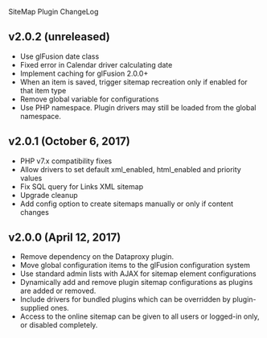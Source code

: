 SiteMap Plugin ChangeLog

## v2.0.2 (unreleased)
  - Use glFusion date class
  - Fixed error in Calendar driver calculating date
  - Implement caching for glFusion 2.0.0+
  - When an item is saved, trigger sitemap recreation only if enabled for that item type
  - Remove global variable for configurations
  - Use PHP namespace. Plugin drivers may still be loaded from the global namespace.

## v2.0.1 (October 6, 2017)
  - PHP v7.x compatibility fixes
  - Allow drivers to set default xml_enabled, html_enabled and priority values
  - Fix SQL query for Links XML sitemap
  - Upgrade cleanup
  - Add config option to create sitemaps manually or only if content changes

## v2.0.0 (April 12, 2017)
  - Remove dependency on the Dataproxy plugin.
  - Move global configuration items to the glFusion configuration system
  - Use standard admin lists with AJAX for sitemap element configurations
  - Dynamically add and remove plugin sitemap configurations as plugins are added or removed.
  - Include drivers for bundled plugins which can be overridden by plugin-supplied ones.
  - Access to the online sitemap can be given to all users or logged-in only, or disabled completely.

